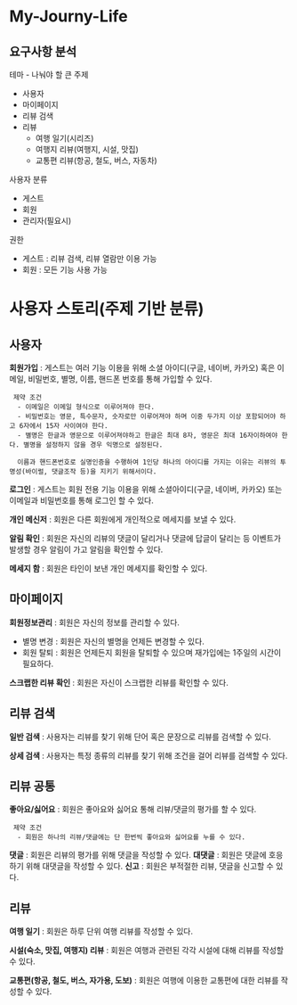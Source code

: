 # My-Journy-Life


## 요구사항 분석

테마 - 나눠야 할 큰 주제

 - 사용자
 - 마이페이지
 - 리뷰 검색
 - 리뷰
	 - 여행 일기(시리즈)
	 - 여행지 리뷰(여행지, 시설, 맛집)
	 - 교통편 리뷰(항공, 철도, 버스, 자동차)

사용자 분류

 - 게스트
 - 회원
 - 관리자(필요시)

권한
 - 게스트 : 리뷰 검색, 리뷰 열람만 이용 가능
 - 회원 : 모든 기능 사용 가능
 
 
# 사용자 스토리(주제 기반 분류)

## 사용자

**회원가입** : 게스트는 여러 기능 이용을 위해 소셜 아이디(구글, 네이버, 카카오) 혹은 이메일, 비밀번호, 별명, 이름, 핸드폰 번호를 통해 가입할 수 있다.
 
	 제약 조건
	  - 이메일은 이메일 형식으로 이루어져야 한다.
	  - 비밀번호는 영문, 특수문자, 숫자로만 이루어져야 하며 이중 두가지 이상 포함되어야 하고 6자에서 15자 사이여야 한다.
	  - 별명은 한글과 영문으로 이루어져야하고 한글은 최대 8자, 영문은 최대 16자이하여야 한다. 별명을 설정하지 않을 경우 익명으로 설정된다.
	  
	  이름과 핸드폰번호로 실명인증을 수행하여 1인당 하나의 아이디를 가지는 이유는 리뷰의 투명성(바이럴, 댓글조작 등)을 지키기 위해서이다.
	    
**로그인** : 게스트는 회원 전용 기능 이용을 위해 소셜아이디(구글, 네이버, 카카오) 또는 이메일과 비밀번호를 통해 로그인 할 수 있다. 

**개인 메신저** : 회원은 다른 회원에게 개인적으로 메세지를 보낼 수 있다.

**알림 확인** : 회원은 자신의 리뷰의 댓글이 달리거나 댓글에 답글이 달리는 등 이벤트가 발생할 경우 알림이 가고 알림을 확인할 수 있다.

**메세지 함** :  회원은 타인이 보낸 개인 메세지를 확인할 수 있다.

## 마이페이지

**회원정보관리** :  회원은 자신의 정보를 관리할 수 있다.
 
 - 별명 변경 : 회원은 자신의 별명을 언제든 변경할 수 있다.
 - 회원 탈퇴 : 회원은 언제든지 회원을 탈퇴할 수 있으며 재가입에는 1주일의 시간이 필요하다.

**스크랩한 리뷰 확인** : 회원은 자신이 스크랩한 리뷰를 확인할 수 있다.

## 리뷰 검색

**일반 검색** : 사용자는 리뷰를 찾기 위해 단어 혹은 문장으로 리뷰를 검색할 수 있다.

**상세 검색** : 사용자는 특정 종류의 리뷰를 찾기 위해 조건을 걸어 리뷰를 검색할 수 있다.


## 리뷰 공통

**좋아요/싫어요** : 회원은 좋아요와 싫어요 통해 리뷰/댓글의 평가를 할 수 있다.

	 제약 조건
	  - 회원은 하나의 리뷰/댓글에는 단 한번씩 좋아요와 싫어요를 누를 수 있다.

**댓글** : 회원은 리뷰의 평가를 위해 댓글을 작성할 수 있다.
**대댓글** : 회원은 댓글에 호응하기 위해 대댓글을 작성할 수 있다.
**신고** : 회원은 부적절한 리뷰, 댓글을 신고할 수 있다.


## 리뷰

**여행 일기** : 회원은 하루 단위 여행 리뷰를 작성할 수 있다.

**시설(숙소, 맛집,  여행지) 리뷰** : 회원은 여행과 관련된 각각 시설에 대해 리뷰를 작성할 수 있다.

**교통편(항공, 철도, 버스, 자가용, 도보)** : 회원은 여행에 이용한 교통편에 대한 리뷰를 작성할 수 있다.
	 
